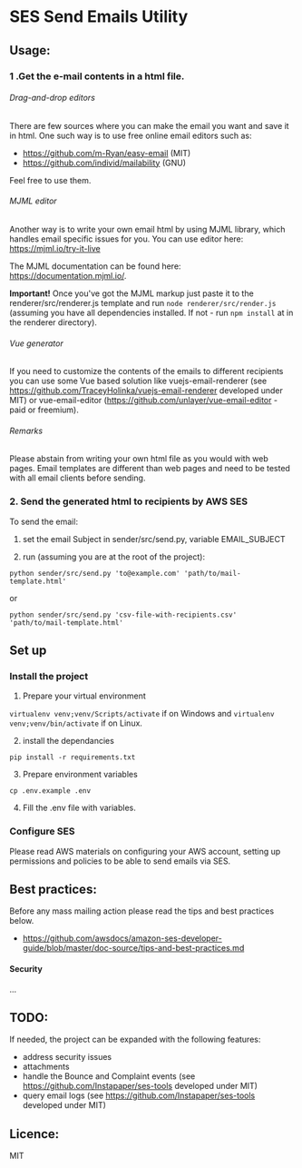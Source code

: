 # SES Send Emails Utility

## Usage:

### 1 .Get the e-mail contents in a html file.

###### Drag-and-drop editors

There are few sources where you can make the email you want and save it in html. One such way is to use free online email editors such as:

- https://github.com/m-Ryan/easy-email (MIT)
- https://github.com/individ/mailability (GNU)

Feel free to use them.

###### MJML editor

Another way is to write your own email html by using MJML library, which handles email specific issues for you.
You can use editor here:
https://mjml.io/try-it-live

The MJML documentation can be found here: https://documentation.mjml.io/.

<b>Important!</b> Once you've got the MJML markup just paste it to the renderer/src/renderer.js template and run `node renderer/src/render.js` (assuming you have all dependencies installed. If not - run `npm install` at in the renderer directory).

###### Vue generator

If you need to customize the contents of the emails to different recipients you can use some Vue based solution like vuejs-email-renderer (see https://github.com/TraceyHolinka/vuejs-email-renderer developed under MIT) or vue-email-editor (https://github.com/unlayer/vue-email-editor - paid or freemium).

###### Remarks

Please abstain from writing your own html file as you would with web pages. Email templates are different than web pages and need to be tested with all email clients before sending.

### 2. Send the generated html to recipients by AWS SES

To send the email:

1. set the email Subject in sender/src/send.py, variable EMAIL_SUBJECT

2. run (assuming you are at the root of the project):

`python sender/src/send.py 'to@example.com' 'path/to/mail-template.html'`

or

`python sender/src/send.py 'csv-file-with-recipients.csv' 'path/to/mail-template.html'`

## Set up

### Install the project

1. Prepare your virtual environment

`virtualenv venv;venv/Scripts/activate` if on Windows and `virtualenv venv;venv/bin/activate` if on Linux.

2. install the dependancies

`pip install -r requirements.txt`

3. Prepare environment variables

`cp .env.example .env`

4. Fill the .env file with variables.

### Configure SES

Please read AWS materials on configuring your AWS account, setting up permissions and policies to be able to send emails via SES.

## Best practices:

Before any mass mailing action please read the tips and best practices below.

- https://github.com/awsdocs/amazon-ses-developer-guide/blob/master/doc-source/tips-and-best-practices.md

#### Security

...

## TODO:

If needed, the project can be expanded with the following features:

- address security issues
- attachments
- handle the Bounce and Complaint events (see https://github.com/Instapaper/ses-tools developed under MIT)
- query email logs (see https://github.com/Instapaper/ses-tools developed under MIT)

## Licence:

MIT
